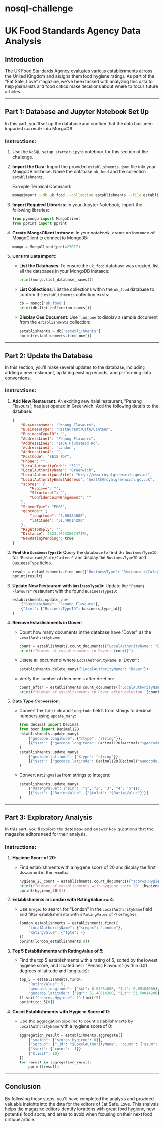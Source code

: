 # nosql-challenge

# UK Food Standards Agency Data Analysis

## Introduction

The UK Food Standards Agency evaluates various establishments across the United Kingdom and assigns them food hygiene ratings. As part of the "Eat Safe, Love" magazine, we've been tasked with analyzing this data to help journalists and food critics make decisions about where to focus future articles.

---

## Part 1: Database and Jupyter Notebook Set Up

In this part, you'll set up the database and confirm that the data has been imported correctly into MongoDB.

### Instructions:
1. Use the `NoSQL_setup_starter.ipynb` notebook for this section of the challenge.
2. **Import the Data**: Import the provided `establishments.json` file into your MongoDB instance. Name the database `uk_food` and the collection `establishments`.

   Example Terminal Command:
   ```bash
   mongoimport --db uk_food --collection establishments --file establishments.json --jsonArray
   ```

3. **Import Required Libraries**: In your Jupyter Notebook, import the following libraries:
   ```python
   from pymongo import MongoClient
   from pprint import pprint
   ```

4. **Create MongoClient Instance**:
   In your notebook, create an instance of MongoClient to connect to MongoDB:
   ```python
   mongo = MongoClient(port=27017)
   ```

5. **Confirm Data Import**:
   - **List the Databases**: To ensure the `uk_food` database was created, list all the databases in your MongoDB instance:
     ```python
     print(mongo.list_database_names())
     ```
   - **List Collections**: List the collections within the `uk_food` database to confirm the `establishments` collection exists:
     ```python
     db = mongo['uk_food']
     print(db.list_collection_names())
     ```
   - **Display One Document**: Use `find_one` to display a sample document from the `establishments` collection:
     ```python
     establishments = db['establishments']
     pprint(establishments.find_one())
     ```

---

## Part 2: Update the Database

In this section, you'll make several updates to the database, including adding a new restaurant, updating existing records, and performing data conversions.

### Instructions:
1. **Add New Restaurant**: An exciting new halal restaurant, "Penang Flavours", has just opened in Greenwich. Add the following details to the database:

   ```json
   {
       "BusinessName": "Penang Flavours",
       "BusinessType": "Restaurant/Cafe/Canteen",
       "BusinessTypeID": "",
       "AddressLine1": "Penang Flavours",
       "AddressLine2": "146A Plumstead Rd",
       "AddressLine3": "London",
       "AddressLine4": "",
       "PostCode": "SE18 7DY",
       "Phone": "",
       "LocalAuthorityCode": "511",
       "LocalAuthorityName": "Greenwich",
       "LocalAuthorityWebSite": "http://www.royalgreenwich.gov.uk",
       "LocalAuthorityEmailAddress": "health@royalgreenwich.gov.uk",
       "scores": {
           "Hygiene": "",
           "Structural": "",
           "ConfidenceInManagement": ""
       },
       "SchemeType": "FHRS",
       "geocode": {
           "longitude": "0.08384000",
           "latitude": "51.49014200"
       },
       "RightToReply": "",
       "Distance": 4623.9723280747176,
       "NewRatingPending": true
   }
   ```

2. **Find the `BusinessTypeID`**: Query the database to find the `BusinessTypeID` for `"Restaurant/Cafe/Canteen"` and display the `BusinessTypeID` and `BusinessType` fields.

   ```python
   result = establishments.find_one({"BusinessType": "Restaurant/Cafe/Canteen"}, {"BusinessTypeID": 1, "BusinessType": 1})
   pprint(result)
   ```

3. **Update New Restaurant with `BusinessTypeID`**: Update the `"Penang Flavours"` restaurant with the found `BusinessTypeID`:
   ```python
   establishments.update_one(
       {"BusinessName": "Penang Flavours"},
       {"$set": {"BusinessTypeID": business_type_id}}
   )
   ```

4. **Remove Establishments in Dover**: 
   - Count how many documents in the database have "Dover" as the `LocalAuthorityName`:
     ```python
     count = establishments.count_documents({"LocalAuthorityName": "Dover"})
     print(f"Number of establishments in Dover: {count}")
     ```
   - Delete all documents where `LocalAuthorityName` is "Dover":
     ```python
     establishments.delete_many({"LocalAuthorityName": "Dover"})
     ```
   - Verify the number of documents after deletion:
     ```python
     count_after = establishments.count_documents({"LocalAuthorityName": "Dover"})
     print(f"Number of establishments in Dover after deletion: {count_after}")
     ```

5. **Data Type Conversion**:
   - Convert the `latitude` and `longitude` fields from strings to decimal numbers using `update_many`:
     ```python
     from decimal import Decimal
     from bson import Decimal128
     establishments.update_many(
         {"geocode.longitude": {"$type": "string"}},
         [{"$set": {"geocode.longitude": Decimal128(Decimal("$geocode.longitude"))}}]
     )
     establishments.update_many(
         {"geocode.latitude": {"$type": "string"}},
         [{"$set": {"geocode.latitude": Decimal128(Decimal("$geocode.latitude"))}}]
     )
     ```

   - Convert `RatingValue` from strings to integers:
     ```python
     establishments.update_many(
         {"RatingValue": {"$in": ["1", "2", "3", "4", "5"]}},
         [{"$set": {"RatingValue": {"$toInt": "$RatingValue"}}}]
     )
     ```

---

## Part 3: Exploratory Analysis

In this part, you'll explore the database and answer key questions that the magazine editors need for their analysis.

### Instructions:
1. **Hygiene Score of 20**:
   - Find establishments with a hygiene score of 20 and display the first document in the results:
     ```python
     hygiene_20_count = establishments.count_documents({"scores.Hygiene": 20})
     print(f"Number of establishments with hygiene score 20: {hygiene_20_count}")
     pprint(hygiene_20[0])
     ```

2. **Establishments in London with RatingValue >= 4**:
   - Use `$regex` to search for "London" in the `LocalAuthorityName` field and filter establishments with a `RatingValue` of 4 or higher:
     ```python
     london_establishments = establishments.find({
         "LocalAuthorityName": {"$regex": "London"},
         "RatingValue": {"$gte": 4}
     })
     pprint(london_establishments[0])
     ```

3. **Top 5 Establishments with RatingValue of 5**:
   - Find the top 5 establishments with a rating of 5, sorted by the lowest hygiene score, and located near "Penang Flavours" (within 0.01 degrees of latitude and longitude):
     ```python
     top_5 = establishments.find({
         "RatingValue": 5,
         "geocode.longitude": {"$gt": 0.07384000, "$lt": 0.09384000},
         "geocode.latitude": {"$gt": 51.48014200, "$lt": 51.50014200}
     }).sort("scores.Hygiene", 1).limit(5)
     pprint(top_5[0])
     ```

4. **Count Establishments with Hygiene Score of 0**:
   - Use the aggregation pipeline to count establishments by `LocalAuthorityName` with a hygiene score of 0:
     ```python
     aggregation_result = establishments.aggregate([
         {"$match": {"scores.Hygiene": 0}},
         {"$group": {"_id": "$LocalAuthorityName", "count": {"$sum": 1}}},
         {"$sort": {"count": -1}},
         {"$limit": 10}
     ])
     for result in aggregation_result:
         pprint(result)
     ```

---

## Conclusion

By following these steps, you'll have completed the analysis and provided valuable insights into the data for the editors of Eat Safe, Love. This analysis helps the magazine editors identify locations with great food hygiene, new potential food spots, and areas to avoid when focusing on their next food critique article.
```
